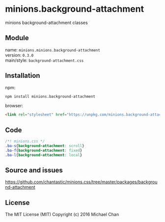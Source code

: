 # minions.background-attachment
minions background-attachment classes

## Module
name: `minions.minions.background-attachment`  
version: `0.3.0`  
main/style: `background-attachment.css`  

## Installation
npm:
```bash
npm install minions.background-attachment
```

browser:
```html
<link rel="stylesheet" href="https://unpkg.com/minions.background-attachment" />
```

## Code
```css
/*! minions.css */
.ba-s{background-attachment: scroll}
.ba-f{background-attachment: fixed}
.ba-l{background-attachment: local}

```

## Source and issues

https://github.com/chantastic/minions.css/tree/master/packages/background-attachment

## License

The MIT License (MIT)
Copyright (c) 2016 Michael Chan
